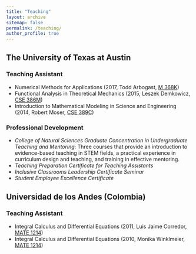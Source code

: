 ```yaml
---
title: "Teaching"
layout: archive
sitemap: false
permalink: /teaching/
author_profile: true
---
```


## The University of Texas at Austin

### Teaching Assistant

- Numerical Methods for Applications (2017, Todd Arbogast, [M 368K](http://catalog.utexas.edu/undergraduate/natural-sciences/courses/mathematics/))
- Functional Analysis in Theoretical Mechanics (2015, Leszek Demkowicz, [CSE 386M](http://catalog.utexas.edu/graduate/fields-of-study/intercollegial-programs/computational-science-engineering-mathematics/graduate-courses/))
- Introduction to Mathematical Modeling in Science and Engineering (2014, Robert Moser, [CSE 389C](http://catalog.utexas.edu/graduate/fields-of-study/intercollegial-programs/computational-science-engineering-mathematics/graduate-courses/))

### Professional Development

- _College of Natural Sciences Graduate Concentration in Undergraduate Teaching and Mentoring_: Three courses that provide an introduction to evidence-based teaching in STEM fields, a practical experience in curriculum design and teaching, and training in effective mentoring.
- _Teaching Preparation Certificate for Teaching Assistants_
- _Inclusive Classrooms Leadership Certificate Seminar_
- _Student Employee Excellence Certificate_

## Universidad de los Andes (Colombia)

### Teaching Assistant

- Integral Calculus and Differential Equations (2011, Luis Jaime Corredor, [MATE 1214](https://catalogo2.uniandes.edu.co/Catalogo_General_2011/Informacion_General/Listado_de_Cursos/mate.php#8301-MATE-20))
- Integral Calculus and Differential Equations (2010, Monika Winklmeier, [MATE 1214](https://catalogo2.uniandes.edu.co/Catalogo_General_2010/Informacion_General/Listado_de_Cursos/mate.php#8301-MATE-16))